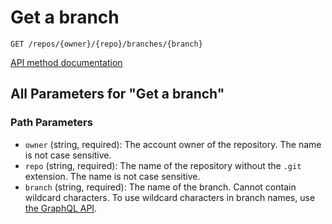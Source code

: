 # Get a branch

`GET /repos/{owner}/{repo}/branches/{branch}`



[API method documentation](https://docs.github.com/rest/branches/branches#get-a-branch)

## All Parameters for "Get a branch"

### Path Parameters

- `owner` (string, required): The account owner of the repository. The name is not case sensitive.
- `repo` (string, required): The name of the repository without the `.git` extension. The name is not case sensitive.
- `branch` (string, required): The name of the branch. Cannot contain wildcard characters. To use wildcard characters in branch names, use [the GraphQL API](https://docs.github.com/graphql).